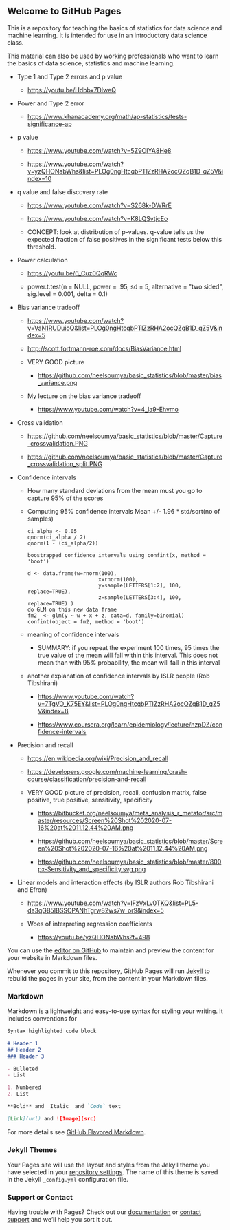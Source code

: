 ## Welcome to GitHub Pages

This is a repository for teaching the basics of statistics for data science and machine learning. It is intended for use in an introductory data science class. 

This material can also be used by working professionals who want to learn the basics of data science, statistics and machine learning.


* Type 1 and Type 2 errors and p value

    * https://youtu.be/Hdbbx7DIweQ
    
* Power and Type 2 error

    * https://www.khanacademy.org/math/ap-statistics/tests-significance-ap
    
* p value

    * https://www.youtube.com/watch?v=5Z9OIYA8He8
    
    * https://www.youtube.com/watch?v=yzQHONabWhs&list=PLOg0ngHtcqbPTlZzRHA2ocQZqB1D_qZ5V&index=10
    
    
* q value and false discovery rate

    * https://www.youtube.com/watch?v=S268k-DWRrE
    
    * https://www.youtube.com/watch?v=K8LQSvtjcEo
    
    * CONCEPT: look at distribution of p-values. q-value tells us the expected fraction of false positives in the significant tests below this threshold.
    
    
* Power calculation    
    
    * https://youtu.be/6_Cuz0QqRWc
    
    * power.t.test(n = NULL, power = .95, sd = 5, alternative = "two.sided", sig.level = 0.001, delta = 0.1)
    
  

* Bias variance tradeoff

    * https://www.youtube.com/watch?v=VaN1RUDuioQ&list=PLOg0ngHtcqbPTlZzRHA2ocQZqB1D_qZ5V&index=5
    
    * http://scott.fortmann-roe.com/docs/BiasVariance.html
    
    * VERY GOOD picture
    
        * https://github.com/neelsoumya/basic_statistics/blob/master/bias_variance.png
        
    * My lecture on the bias variance tradeoff
    
        * https://www.youtube.com/watch?v=4_la9-Ehvmo 
    
    
* Cross validation

   * https://github.com/neelsoumya/basic_statistics/blob/master/Capture_crossvalidation.PNG

   * https://github.com/neelsoumya/basic_statistics/blob/master/Capture_crossvalidation_split.PNG
   
   
    
    
* Confidence intervals

   * How many standard deviations from the mean must you go to capture 95% of the scores

   * Computing 95% confidence intervals Mean +/- 1.96 * std/sqrt(no of samples)

         
         ci_alpha <- 0.05
         qnorm(ci_alpha / 2)
         qnorm(1 - (ci_alpha/2))
         
         boostrapped confidence intervals using confint(x, method = 'boot')
         
         d <- data.frame(w=rnorm(100),
                                x=rnorm(100),
                                y=sample(LETTERS[1:2], 100, replace=TRUE),
                                z=sample(LETTERS[3:4], 100, replace=TRUE) )
         do GLM on this new data frame
         fm2  <- glm(y ~ w + x + z, data=d, family=binomial)
         confint(object = fm2, method = 'boot')
         
         
   * meaning of confidence intervals

      * SUMMARY: if you repeat the experiment 100 times, 95 times the true value of the mean will fall within this interval.
            This does not mean than with 95% probability, the mean will fall in this interval

   * another explanation of confidence intervals by ISLR people (Rob Tibshirani)
    
      * https://www.youtube.com/watch?v=7TgVO_K75EY&list=PLOg0ngHtcqbPTlZzRHA2ocQZqB1D_qZ5V&index=8
      
      * https://www.coursera.org/learn/epidemiology/lecture/hzpDZ/confidence-intervals
    
    
 
* Precision and recall

   * https://en.wikipedia.org/wiki/Precision_and_recall
   
   * https://developers.google.com/machine-learning/crash-course/classification/precision-and-recall
   
   * VERY GOOD picture of precision, recall, confusion matrix, false positive, true positive, sensitivity, specificity 
   
      * https://bitbucket.org/neelsoumya/meta_analysis_r_metafor/src/master/resources/Screen%20Shot%202020-07-16%20at%2011.12.44%20AM.png
      
      * https://github.com/neelsoumya/basic_statistics/blob/master/Screen%20Shot%202020-07-16%20at%2011.12.44%20AM.png
      
      * https://github.com/neelsoumya/basic_statistics/blob/master/800px-Sensitivity_and_specificity.svg.png



* Linear models and interaction effects (by ISLR authors Rob Tibshirani and Efron)

    * https://www.youtube.com/watch?v=IFzVxLv0TKQ&list=PL5-da3qGB5IBSSCPANhTgrw82ws7w_or9&index=5

    * Woes of interpreting regression coefficients
    
         * https://youtu.be/yzQHONabWhs?t=498





You can use the [editor on GitHub](https://github.com/neelsoumya/basic_statistics/edit/gh-pages/index.md) to maintain and preview the content for your website in Markdown files.

Whenever you commit to this repository, GitHub Pages will run [Jekyll](https://jekyllrb.com/) to rebuild the pages in your site, from the content in your Markdown files.

### Markdown

Markdown is a lightweight and easy-to-use syntax for styling your writing. It includes conventions for

```markdown
Syntax highlighted code block

# Header 1
## Header 2
### Header 3

- Bulleted
- List

1. Numbered
2. List

**Bold** and _Italic_ and `Code` text

[Link](url) and ![Image](src)
```

For more details see [GitHub Flavored Markdown](https://guides.github.com/features/mastering-markdown/).

### Jekyll Themes

Your Pages site will use the layout and styles from the Jekyll theme you have selected in your [repository settings](https://github.com/neelsoumya/basic_statistics/settings/pages). The name of this theme is saved in the Jekyll `_config.yml` configuration file.

### Support or Contact

Having trouble with Pages? Check out our [documentation](https://docs.github.com/categories/github-pages-basics/) or [contact support](https://support.github.com/contact) and we’ll help you sort it out.
